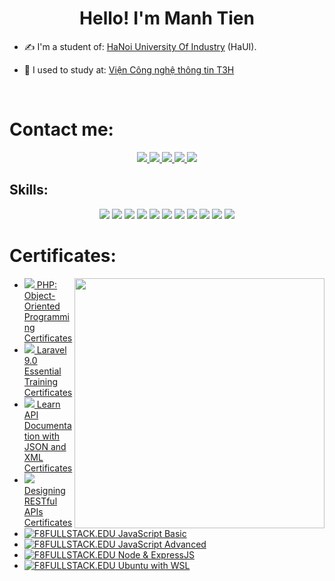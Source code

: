 
<h1 align="center">Hello! I'm Manh Tien</h1>
<p align="center">
  
</p>


- ✍ I'm a student of: [HaNoi University Of Industry](https://www.haui.edu.vn) (HaUI).

- 🌱 I used to study at: [Viện Công nghệ thông tin T3H](https://t3h.edu.vn/)

<br />

# Contact me:



<p align="center">
  <a href="https://linkedin.com/in/tienbm12/" target="_blank">
    <img src="https://img.icons8.com/fluent/48/000000/linkedin.png"/>
  </a>
  <a href="https://www.facebook.com/TLov3BM/" alt="Facebook">
    <img src="https://img.icons8.com/fluent/48/000000/facebook-new.png" target="_blank" />
  </a> 
  <a href="https://github.com/BM-Tienn" alt="Github">
    <img src="https://img.icons8.com/fluent/48/000000/github.png"/>
  </a> 
  <a href="https://t.me/TienBM12" alt="Telegram " target="_blank" >
    <img src="https://img.icons8.com/fluent/48/000000/telegram-app.png"/>
  </a>
  <a href="mailto:tien1208xx@gmail.com" alt="Email">
    <img src="https://img.icons8.com/fluent/48/000000/mailing.png"/>
  </a>
</p>

## Skills:
<p align="center">
  <img src="https://img.icons8.com/color/48/000000/mysql-logo.png"/>
  <img src="https://img.icons8.com/color/48/null/html-5--v1.png"/>
  <img src="https://img.icons8.com/color/48/000000/css3.png"/>
  <img src="https://img.icons8.com/fluency/48/null/javascript.png"/>
  <img src="https://img.icons8.com/color/48/null/ubuntu--v1.png"/>
  <img src="https://img.icons8.com/fluency/48/null/docker.png"/>
  <img src="https://img.icons8.com/fluent/48/000000/github.png"/>
  <img src="https://img.icons8.com/color/48/000000/visual-studio-code-2019.png"/>
  <img src="https://www.php.net//images/logos/php-med-trans-light.gif"/>
  <img src="https://upload.wikimedia.org/wikipedia/commons/thumb/9/9a/Laravel.svg/50px-Laravel.svg.png"/>
  <img src="https://img.icons8.com/color/48/null/nodejs.png"/>
</p>



# Certificates:

<img align="right" width="400" src="https://github.githubassets.com/images/modules/profile/profile-joined-github.svg">

- [![](https://img.shields.io/badge/-LINKEDIN-blue) PHP: Object-Oriented Programming](https://www.linkedin.com/learning/php-object-oriented-programming-2017)[   Certificates](https://drive.google.com/file/d/1tyHbNv7TabqrWgng3VeJumJa_YaN-L_M/view?usp=sharing)
- [![](https://img.shields.io/badge/-LINKEDIN-blue) Laravel 9.0 Essential Training](https://www.linkedin.com/learning/laravel-9-0-essential-training)[   Certificates](https://drive.google.com/file/d/1t8RTmx8uxtuXe9Hmag2OB6rSdSeGjXYJ/view?usp=sharing)
- [![](https://img.shields.io/badge/-LINKEDIN-blue) Learn API Documentation with JSON and XML](https://www.linkedin.com/learning/learn-api-documentation-with-json-and-xml)[   Certificates](https://drive.google.com/file/d/1JvrF1Qx-6n3gvuxL91ys4olP-KhWD67O/view?usp=sharing)
- [![](https://img.shields.io/badge/-LINKEDIN-blue) Designing RESTful APIs](https://www.linkedin.com/learning/designing-restful-apis)[   Certificates](https://drive.google.com/file/d/1axTY3waR8wBNlQuvmFXkA41unr_r8KER/view?usp=sharing)
- [![F8FULLSTACK.EDU](https://img.shields.io/badge/-F8-orange) JavaScript Basic](https://fullstack.edu.vn/cert/lh7wl)
- [![F8FULLSTACK.EDU](https://img.shields.io/badge/-F8-orange) JavaScript Advanced](https://fullstack.edu.vn/cert/jqiq7)
- [![F8FULLSTACK.EDU](https://img.shields.io/badge/-F8-orange) Node & ExpressJS](https://fullstack.edu.vn/cert/5bzqv)
- [![F8FULLSTACK.EDU](https://img.shields.io/badge/-F8-orange) Ubuntu with WSL](https://fullstack.edu.vn/cert/2svwy)
